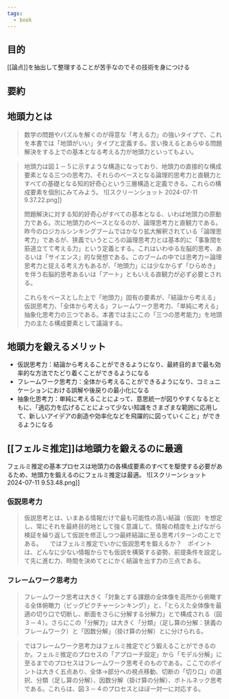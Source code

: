 ```yaml
---
tags:
  - book
---
```

## 目的
[[論点]]を抽出して整理することが苦手なのでその技術を身につける

## 要約

## 地頭力とは
> 数学の問題やパズルを解くのが得意な「考える力」の強いタイプで、これを本書では「地頭がいい」タイプと定義する。言い換えるとあらゆる問題解決をする上での基本となる考える力が地頭力といってもよい。

> 地頭力は図１－５に示すような構造になっており、地頭力の直接的な構成要素となる三つの思考力、それらのベースとなる論理的思考力と直観力とすべての基礎となる知的好奇心という三層構造と定義できる。これらの構成要素を個別にみてみよう。
> ![[スクリーンショット 2024-07-11 9.37.22.png]]
> 
> 問題解決に対する知的好奇心がすべての基本となる、いわば地頭力の原動力である。次に地頭力のベースとなるのが、論理思考力と直観力である。昨今のロジカルシンキングブームではかなり拡大解釈されている「論理思考力」であるが、狭義でいうところの論理思考力とは基本的に「事象間を筋道立てて考える力」という定義とする。これはいわゆる左脳的思考、あるいは「サイエンス」的な発想である。このブームの中では思考力＝論理思考力と捉える考え方もあるが、「地頭力」には少なからず「ひらめき」を伴う右脳的思考あるいは「アート」ともいえる直観力が必ず必要とされる。
> 
> これらをベースとした上で「地頭力」固有の要素が、「結論から考える」仮説思考力、「全体から考える」フレームワーク思考力、「単純に考える」抽象化思考力の三つである。本書では主にこの「三つの思考能力」を地頭力の主たる構成要素として議論する。

## 地頭力を鍛えるメリット
- 仮説思考力：結論から考えることができるようになり、最終目的まで最も効率的な方法でたどり着くことができるようになる
- フレームワーク思考力：全体から考えることができるようになり、コミュニケーションにおける誤解や後戻りの最小化になる
- 抽象化思考力：単純に考えることによって、意思統一が図りやすくなるとともに、「適応力を広げることによって少ない知識をさまざまな範囲に応用して、新しいアイデアの創造や効率化などを飛躍的に図っていくこと」ができるようになる

## [[フェルミ推定]]は地頭力を鍛えるのに最適
フェルミ推定の基本プロセスは地頭力の各構成要素のすべてを駆使する必要があるため、地頭力を鍛えるのにフェルミ推定は最適。
![[スクリーンショット 2024-07-11 9.53.48.png]]

### 仮説思考力
> 仮説思考とは、いまある情報だけで最も可能性の高い結論（仮説）を想定し、常にそれを最終目的地として強く意識して、情報の精度を上げながら検証を繰り返して仮説を修正しつつ最終結論に至る思考パターンのことである。
 　ではフェルミ推定でいかに仮説思考を鍛えるか？　ポイントは、どんなに少ない情報からでも仮説を構築する姿勢、前提条件を設定して先に進む力、時間を決めてとにかく結論を出す力の三点である。

### フレームワーク思考力
> フレームワーク思考は大きく「対象とする課題の全体像を高所から俯瞰する全体俯瞰力（ビッグピクチャーシンキング）」と、「とらえた全体像を最適の切り口で切断し、断面をさらに分解する分解力」とで構成される（図３－４）。さらにこの「分解力」は大きく「分類」（足し算の分解：狭義のフレームワーク）と「因数分解」（掛け算の分解）とに分けられる。

> ではフレームワーク思考力はフェルミ推定でどう鍛えることができるのか。フェルミ推定のプロセスの「アプローチ設定」から「モデル分解」に至るまでのプロセスはフレームワーク思考そのものである。ここでのポイントは大きく五点あり、全体→部分への視点移動、切断の「切り口」の選択、分類（足し算の分解）、因数分解（掛け算の分解）、ボトルネック思考である。これらは、図３－４のプロセスとほぼ一対一に対応する。




